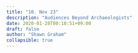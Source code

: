 ```yaml
---
title: "10. Nov 23"
description: "Audiences Beyond Archaeologists"
date: 2020-01-28T00:10:51+09:00
draft: false
author: "Shawn Graham"
collapsible: true
---
```

